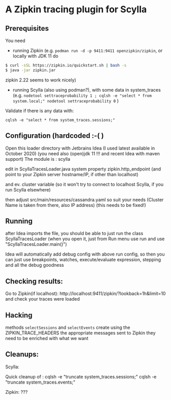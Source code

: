 # A Zipkin tracing plugin for Scylla

## Prerequisites
You need
 - running Zipkin
(e.g. `podman run -d -p 9411:9411 openzipkin/zipkin`, 
or locally with JDK 11 do
```bash
$ curl -sSL https://zipkin.io/quickstart.sh | bash -s
$ java -jar zipkin.jar
```
zipkin 2.22 seems to work nicely)
 - running Scylla (also using podman?), with some data in system_traces (e.g. 
`nodetool settraceprobability 1 ; cqlsh -e "select * from system.local;" nodetool settraceprobability 0` )

Validate if there is any data with:
 
`cqlsh -e "select * from system_traces.sessions;"`

## Configuration (hardcoded :-( )
Open this loader directory with Jetbrains Idea (I used latest available in October 2020)
(you need also (open)jdk 11 !!! and recent Idea with maven support)
The module is : scylla

edit in ScyllaTracesLoader.java system property
zipkin.http_endpoint
(and point to your Zipkin server hostname/IP, if other than localhost)

and ev.
cluster variable (so it won't try to connect to localhost Scylla, if you run Scylla elsewhere)

then adjust 
src/main/resources/cassandra.yaml
so suit your needs (Cluster Name is taken from there, also IP address)
(this needs to be fixed!)

## Running
after Idea imports the file, you should be able to just run the class ScyllaTracesLoader
(when you open it, just from Run menu use run and use "ScyllaTracesLoader.main()")

Idea will automatically add debug config with above run config, so then you can just use 
breakpoints, watches, execute/evaluate expression, stepping and all the debug goodness

## Checking results:
Go to Zipkin(if localhost): http://localhost:9411/zipkin/?lookback=1h&limit=10
and check your traces were loaded

## Hacking
methods
`selectSessions`
and
`selectEvents`
create using the ZIPKIN_TRACE_HEADERS the appropriate messages sent to Zipkin
they need to be enriched with what we want

## Cleanups:
Scylla:

Quick cleanup of :
cqlsh -e "truncate system_traces.sessions;"
cqlsh -e "truncate system_traces.events;"

Zipkin:
???

